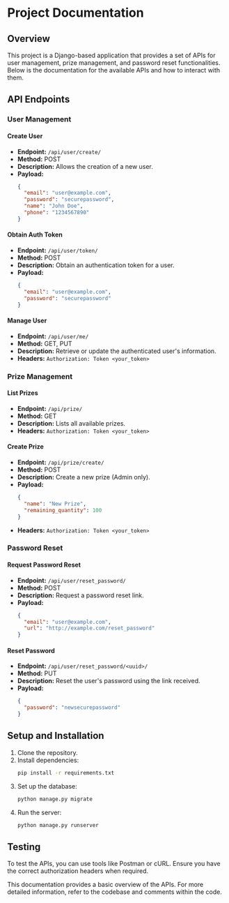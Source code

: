 # Project Documentation

## Overview
This project is a Django-based application that provides a set of APIs for user management, prize management, and password reset functionalities. Below is the documentation for the available APIs and how to interact with them.

## API Endpoints

### User Management

#### Create User
- **Endpoint:** `/api/user/create/`
- **Method:** POST
- **Description:** Allows the creation of a new user.
- **Payload:**
  ```json
  {
    "email": "user@example.com",
    "password": "securepassword",
    "name": "John Doe",
    "phone": "1234567890"
  }
  ```

#### Obtain Auth Token
- **Endpoint:** `/api/user/token/`
- **Method:** POST
- **Description:** Obtain an authentication token for a user.
- **Payload:**
  ```json
  {
    "email": "user@example.com",
    "password": "securepassword"
  }
  ```

#### Manage User
- **Endpoint:** `/api/user/me/`
- **Method:** GET, PUT
- **Description:** Retrieve or update the authenticated user's information.
- **Headers:** `Authorization: Token <your_token>`

### Prize Management

#### List Prizes
- **Endpoint:** `/api/prize/`
- **Method:** GET
- **Description:** Lists all available prizes.
- **Headers:** `Authorization: Token <your_token>`

#### Create Prize
- **Endpoint:** `/api/prize/create/`
- **Method:** POST
- **Description:** Create a new prize (Admin only).
- **Payload:**
  ```json
  {
    "name": "New Prize",
    "remaining_quantity": 100
  }
  ```
- **Headers:** `Authorization: Token <your_token>`

### Password Reset

#### Request Password Reset
- **Endpoint:** `/api/user/reset_password/`
- **Method:** POST
- **Description:** Request a password reset link.
- **Payload:**
  ```json
  {
    "email": "user@example.com",
    "url": "http://example.com/reset_password"
  }
  ```

#### Reset Password
- **Endpoint:** `/api/user/reset_password/<uuid>/`
- **Method:** PUT
- **Description:** Reset the user's password using the link received.
- **Payload:**
  ```json
  {
    "password": "newsecurepassword"
  }
  ```

## Setup and Installation

1. Clone the repository.
2. Install dependencies:
   ```bash
   pip install -r requirements.txt
   ```
3. Set up the database:
   ```bash
   python manage.py migrate
   ```
4. Run the server:
   ```bash
   python manage.py runserver
   ```

## Testing

To test the APIs, you can use tools like Postman or cURL. Ensure you have the correct authorization headers when required.

This documentation provides a basic overview of the APIs. For more detailed information, refer to the codebase and comments within the code.